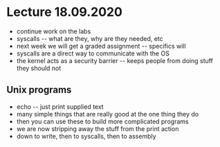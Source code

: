 # Lecture 18.09.2020

- continue work on the labs
- syscalls -- what are they, why are they needed, etc
- next week we will get a graded assignment -- specifics will 
- syscalls are a direct way to communicate with the OS
- the kernel acts as a security barrier -- keeps people from doing stuff they
should not

## Unix programs

- echo -- just print supplied text
- many simple things that are really good at the one thing they do
- then you can use these to build more complicated programs
- we are now stripping away the stuff from the print action
- down to write, then to syscalls, then to assembly
